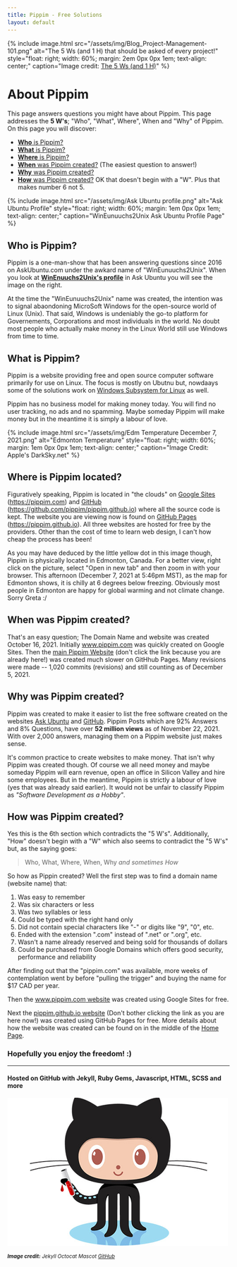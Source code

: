 ```yaml
---
title: Pippim - Free Solutions
layout: default
---
```


{% include image.html src="/assets/img/Blog_Project-Management-101.png"
   alt="The 5 Ws (and 1 H) that should be asked of every project!"
   style="float: right; width: 60%; margin: 2em 0px 0px 1em; text-align: center;"
   caption="Image credit: 
      <a href='https://www.workfront.com/blog/project-management-101-the-5-ws-and-1-h-that-should-be-asked-of-every-project'>The 5 Ws (and 1 H)</a>"
%}

# About Pippim

This page answers questions you might have about Pippim. This page
addresses the **5 W's**; "Who", "What", Where", When and "Why"
of Pippim. On this page you will discover:

- [**Who** is Pippim?](https://pippim.github.io/about.html#who-is-pippim?)
- [**What** is Pippim?](https://pippim.github.io/about.html#what-is-pippim?)
- [**Where** is Pippim?](https://pippim.github.io/about.html#where-is-pippim?)
- [**When** was Pippim created?](https://pippim.github.io/about.html#when-was-pippim-created?) (The easiest question to answer!) 
- [**Why** was Pippim created?](https://pippim.github.io/about.html#why-was-pippim-created?) 
- [**How** was Pippim created?](https://pippim.github.io/about.html#how-was-pippim-created?) OK that doesn't begin with a "W". Plus that makes number 6 not 5.

{% include image.html src="/assets/img/Ask Ubuntu profile.png"
   alt="Ask Ubuntu Profile"
   style="float: right; width: 60%; margin: 1em 0px 0px 1em; text-align: center;"
   caption="WinEunuuchs2Unix Ask Ubuntu Profile Page"
%}

<a id="who-is-pippim?"></a>
## Who is Pippim?

Pippim is a one-man-show that has been answering questions since 2016 
on AskUbuntu.com under the awkard name of "WinEunuuchs2Unix". When you 
look at
**[WinEnuuchs2Unix's profile](https://askubuntu.com/users/307523/wineunuuchs2unix)**
in Ask Ubuntu you will see the image on the right.

At the time the "WinEunuuchs2Unix" name was created,
 the intention was to signal 
abaondoning MicroSoft Windows for the open-source world of Linux (Unix). That said,
Windows is undeniably the go-to platform for Governements, Corporations and most 
individuals in the world. No doubt most people who actually make money in the
Linux World still use Windows from time to time.

<a id="what-is-pippim?"></a>
## What is Pippim?

Pippim is a website providing free and open source computer software primarily for
use on Linux. The focus is mostly on Ubutnu but, nowdaays some of the solutions
work on 
[Windows Subsystem for Linux](https://docs.microsoft.com/en-us/windows/wsl/about) as
well.

Pippim has no business model for making money today. You will find no user tracking,
no ads and no spamming. Maybe someday Pippim will make money but in the meantime it
is simply a labour of love.

{% include image.html src="/assets/img/Edm Temperature December 7, 2021.png"
   alt="Edmonton Temperature"
   style="float: right; width: 60%; margin: 1em 0px 0px 1em; text-align: center;"
   caption="Image Credit: Apple's DarkSky.net"
%}

## Where is Pippim located?

Figuratively speaking, Pippim is located in "the clouds" on 
[Google Sites](https://pippim.com) (https://pippim.com) and
[GitHub](https://github.com/pippim/pippim.github.io)
(https://github.com/pippim/pippim.github.io) where all the 
source code is kept. The website you are viewing now is found
on [GitHub Pages](https://pippim.github.io) 
(https://pippim.github.io). All three websites are hosted
for free by the providers. Other than the cost of time to 
learn web design, I can't how cheap the process has been!

As you may have deduced by the little yellow dot in this image
though, Pippim is physically located in Edmonton, Canada. 
For a better view, right click on the picture, select
"Open in new tab" and then zoom in with your browser.
This afternoon (December 7, 2021 at 5:46pm MST), as the
map for Edmonton shows, it is chilly at 6 degrees below
freezing. Obviously most people in Edmonton are happy for 
global warming and not climate change. Sorry Greta :/

<a id="when-was-pippim-created?"></a>
## When was Pippim created?

That's an easy question; The Domain Name and website was created October 16, 2021.
Initially www.pippim.com was quickly created on Google Sites. Then the
[main Pippim Website](pippim.github.io) (don't click the link because you are
already here!) was created much slower on GitHhub Pages. Many revisions were 
made -- 1,020 commits (revisions) and still counting as of December 5, 2021.

<a id="why-was-pippim-created?"></a>
## Why was Pippim created?

Pippim was created to make it easier to list the free software created on 
the websites [Ask Ubuntu](https://askubuntu.com) and [GitHub](https://github.com).
Pippim Posts which are 92% Answers and 8% Questions, have over **52 million
views** as of November 22, 2021. With over 2,000 answers, 
managing them on a Pippim website just makes sense.

It's common practice to create websites to make money. That isn't why Pippim 
was created though.
Of course we all need money and maybe someday Pippim will earn revenue,
open an office in Silicon Valley and hire some employees. But in the
meantime, Pippim is strictly a labour of love (yes that was already 
said earlier). It would not be unfair to classify Pippim as *"Software
Development as a Hobby"*.

<a id="how-was-pippim-created?"></a>
## How was Pippim created?

Yes this is the 6th section which contradicts the "5 W's". Additionally,
"How" doesn't begin with a "W" which also seems to contradict the "5 W's" but,
as the saying goes:

> Who, What, Where, When, Why *and sometimes How*

So how as Pippin created? Well the
first step was to find a domain name (website name) that:

1. Was easy to remember
2. Was six characters or less
3. Was two syllables or less
4. Could be typed with the right hand only
5. Did not contain special characters like "-" or digits like "9", "0", etc.
6. Ended with the extension ".com" instead of ".net" or ".org", etc.
7. Wasn't a name already reserved and being sold for thousands of dollars
8. Could be purchased from Google Domains which offers good security, performance and reliability

After finding out that the "pippim.com" was available, more weeks of contemplation 
went by before "pulling the trigger" and buying the name for $17 CAD per year.

Then the [www.pippim.com website](https://pippim.com) was
created using Google Sites for free.

Next the [pippim.github.io website](https://pippim.github.io) (Don't bother
clicking the link as you are here now!) was created using 
GitHub Pages for free. More details about how the website
was created can be found on in the middle of the
[Home Page](https://pippim.github.io/#how-the-table-of-contents-is-generated).

### Hopefully you enjoy the freedom! :)

---

#### Hosted on GitHub with Jekyll, Ruby Gems, Javascript, HTML, SCSS and more

![Jekyll Octocat Mascot](/assets/img/octojekyll-opt.jpg)

<sup><em>
   **Image credit:** Jekyll Octocat Mascot [GitHub](https://www.github.com)
</em></sup>
